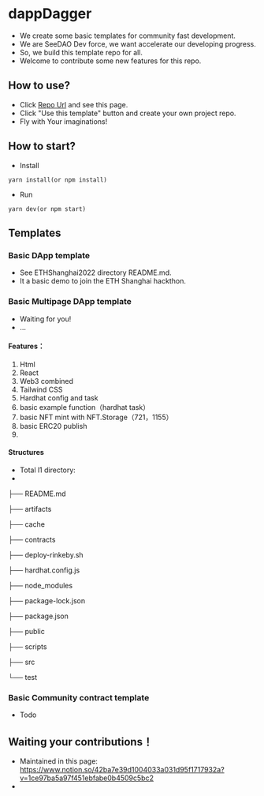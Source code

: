 # dappDagger
+ We create some basic templates for community fast development.
+ We are SeeDAO Dev force, we want accelerate our developing progress.
+ So, we build this template repo for all.
+ Welcome to contribute some new features for this repo.

## How to use?
+ Click [Repo Url](https://github.com/SeeDAO-OpenSource/dappDagger) and see this page.
+ Click "Use this template" button and create your own project repo.
+ Fly with Your imaginations!

## How to start?
+ Install

```
yarn install(or npm install)
```

+ Run

```
yarn dev(or npm start)
```

## Templates
### Basic DApp template
+ See ETHShanghai2022 directory README.md.
+ It a basic demo to join the ETH Shanghai hackthon.

### Basic Multipage DApp template
+ Waiting for you!
+ ...
#### Features：

1. Html
2. React
3. Web3 combined
4. Tailwind CSS
5. Hardhat config and task
6. basic example function（hardhat task）
7. basic NFT mint with NFT.Storage（721，1155）
8. basic ERC20 publish
9. 

#### Structures
+ Total l1 directory:
+ 
├── README.md

├── artifacts

├── cache

├── contracts

├── deploy-rinkeby.sh

├── hardhat.config.js

├── node_modules

├── package-lock.json

├── package.json

├── public

├── scripts

├── src

└── test

#### 
### Basic Community contract template
+ Todo

## Waiting your contributions！
+ Maintained in this page: https://www.notion.so/42ba7e39d1004033a031d95f1717932a?v=1ce97ba5a97f451ebfabe0b4509c5bc2
+ 
